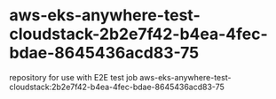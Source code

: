 # aws-eks-anywhere-test-cloudstack-2b2e7f42-b4ea-4fec-bdae-8645436acd83-75
repository for use with E2E test job aws-eks-anywhere-test-cloudstack:2b2e7f42-b4ea-4fec-bdae-8645436acd83-75
